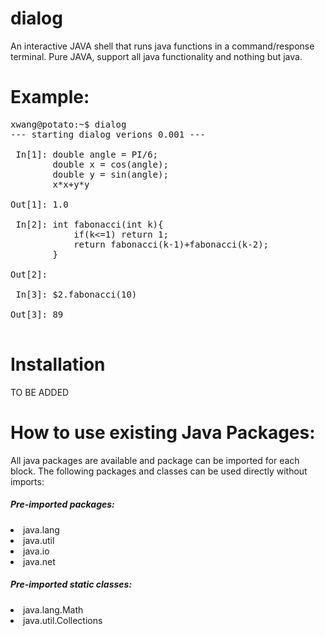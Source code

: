 # dialog
An interactive JAVA shell that runs java functions in a command/response terminal. Pure JAVA, support all java functionality and nothing but java.


# Example:
<pre>
xwang@potato:~$ dialog
--- starting dialog verions 0.001 ---

 In[1]:	double angle = PI/6;
       	double x = cos(angle);
       	double y = sin(angle);
       	x*x+y*y
       	
Out[1]:	1.0

 In[2]:	int fabonacci(int k){
       		if(k<=1) return 1;
       		return fabonacci(k-1)+fabonacci(k-2);
       	}
       	
Out[2]:	

 In[3]:	$2.fabonacci(10)
       	
Out[3]:	89

</pre>


# Installation
TO BE ADDED

# How to use existing Java Packages:
  All java packages are available and package can be imported for each block. The following packages and classes can be used directly without imports:
  
  <h5>Pre-imported packages:</h5>
     <li>java.lang
     <li>java.util
     <li>java.io
     <li>java.net
  <h5>Pre-imported static classes:</h5>
      <li>java.lang.Math
      <li>java.util.Collections
       
